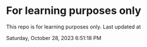 # For learning purposes only
This repo is for learning purposes only.
Last updated at

Saturday, October 28, 2023 6:51:18 PM

